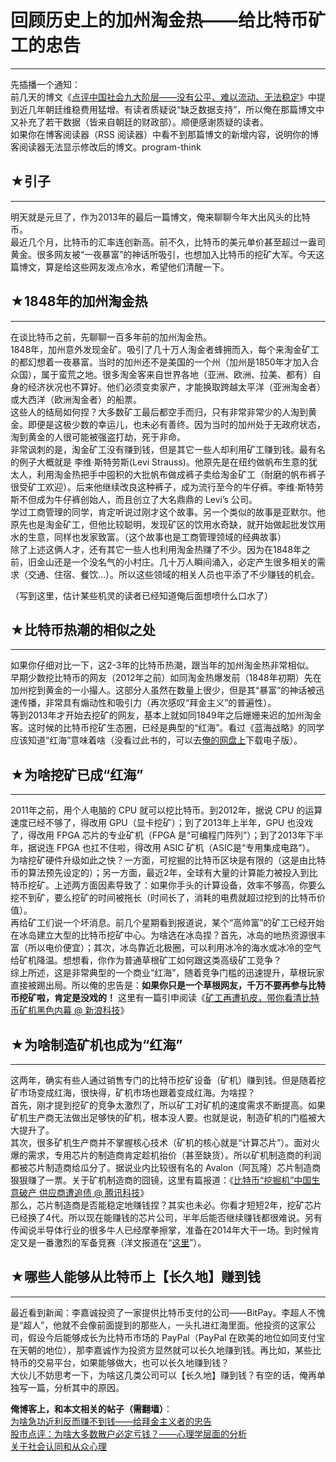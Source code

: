 # 回顾历史上的加州淘金热——给比特币矿工的忠告 

-----

 先插播一个通知：  
 前几天的博文《[点评中国社会九大阶层——没有公平、难以流动、无法稳定](https://program-think.blogspot.com/2013/12/chinese-social-stratification.html)》中提到近几年朝廷维稳费用猛增。有读者质疑说“缺乏数据支持”，所以俺在那篇博文中又补充了若干数据（皆来自朝廷的财政部）。顺便感谢质疑的读者。  
 如果你在博客阅读器（RSS 阅读器）中看不到那篇博文的新增内容，说明你的博客阅读器无法显示修改后的博文。program-think  
   
   
 ## ★引子
---

  
 明天就是元旦了，作为2013年的最后一篇博文，俺来聊聊今年大出风头的比特币。  
 最近几个月，比特币的汇率连创新高。前不久，比特币的美元单价甚至超过一盎司黄金。很多网友被“一夜暴富”的神话所吸引，也想加入比特币的挖矿大军。今天这篇博文，算是给这些网友泼点冷水，希望他们清醒一下。  
   
   
 ## ★1848年的加州淘金热
------------

  
 在谈比特币之前，先聊聊一百多年前的加州淘金热。  
 1848年，加州意外发现金矿。吸引了几十万人淘金者蜂拥而入，每个来淘金矿工的都幻想着一夜暴富。当时的加州还不是美国的一个州（加州是1850年才加入合众国），属于蛮荒之地。很多淘金客来自世界各地（亚洲、欧洲、拉美、都有）自身的经济状况也不算好。他们必须变卖家产，才能换取跨越太平洋（亚洲淘金者）或大西洋（欧洲淘金者）的船票。  
 这些人的结局如何捏？大多数矿工最后都空手而归，只有非常非常少的人淘到黄金。即便是这极少数的幸运儿，也未必有善终。因为当时的加州处于无政府状态，淘到黄金的人很可能被强盗打劫，死于非命。  
 非常讽刺的是，淘金矿工没有赚到钱，但是其它一些人却利用矿工赚到钱。最有名的例子大概就是 李维·斯特劳斯(Levi Strauss)。他原先是在纽约做帆布生意的犹太人，利用淘金热把手中囤积的大批帆布做成裤子卖给淘金矿工（耐磨的帆布裤子很受矿工欢迎）。后来他继续改良这种裤子，成为流行至今的牛仔裤。李维·斯特劳斯不但成为牛仔裤创始人，而且创立了大名鼎鼎的 Levi’s 公司。  
 学过工商管理的同学，肯定听说过刚才这个故事。另一个类似的故事是亚默尔。他原先也是淘金矿工，但他比较聪明，发现矿区的饮用水奇缺，就开始做起批发饮用水的生意，同样也发家致富。（这个故事也是工商管理领域的经典故事）  
 除了上述这俩人才，还有其它一些人也利用淘金热赚了不少。因为在1848年之前，旧金山还是一个没名气的小村庄。几十万人瞬间涌入，必定产生很多相关的需求（交通、住宿、餐饮...）。所以这些领域的相关人员也平添了不少赚钱的机会。  
   
 （写到这里，估计某些机灵的读者已经知道俺后面想喷什么口水了）  
   
 ## ★比特币热潮的相似之处
-----------

  
 如果你仔细对比一下，这2-3年的比特币热潮，跟当年的加州淘金热非常相似。  
 早期少数挖比特币的网友（2012年之前）如同淘金热爆发前（1848年初期）先在加州挖到黄金的一小撮人。这部分人虽然在数量上很少，但是其“暴富”的神话被迅速传播，非常具有煽动性和吸引力（再次感叹“拜金主义”的普遍性）。  
 等到2013年才开始去挖矿的网友，基本上就如同1849年之后姗姗来迟的加州淘金客。这时候的比特币挖矿生态圈，已经是典型的“红海”。看过《蓝海战略》的同学应该知道“红海”意味着啥（没看过此书的，可以去[俺的网盘上](https://github.com/programthink/books)下载电子版）。  
   
   
 ## ★为啥挖矿已成“红海”
-----------

  
 2011年之前，用个人电脑的 CPU 就可以挖比特币。到2012年，据说 CPU 的运算速度已经不够了，得改用 GPU（显卡挖矿）；到了2013年上半年，GPU 也没戏了，得改用 FPGA 芯片的专业矿机（FPGA 是“可编程门阵列”）；到了2013年下半年，据说连 FPGA 也扛不住啦，得改用 ASIC 矿机（ASIC是“专用集成电路”）。  
 为啥挖矿硬件升级如此之快？一方面，可挖掘的比特币区块是有限的（这是由比特币的算法预先设定的）；另一方面，最近2年，全球有大量的计算能力被投入到比特币挖矿。上述两方面因素导致了：如果你手头的计算设备，效率不够高，你要么挖不到矿，要么挖矿的时间被拖长（时间长了，消耗的电费就超过挖到的比特币价值）。  
 再给矿工们说一个坏消息。前几个星期看到报道说，某个“高帅富”的矿工已经开始在冰岛建立大型的比特币挖矿中心。为啥选在冰岛捏？首先，冰岛的地热资源很丰富（所以电价便宜）；其次，冰岛靠近北极圈，可以利用冰冷的海水或冰冷的空气给矿机降温。想想看，你作为普通草根矿工如何跟这类高级矿工竞争？  
 综上所述，这是非常典型的一个商业“红海”，随着竞争门槛的迅速提升，草根玩家直接被踢出局。所以俺的忠告是：**如果你只是一个草根网友，千万不要再参与比特币挖矿啦，肯定是没戏的！** 
 这里有一篇引申阅读《[矿工再遭扒皮，带你看清比特币矿机黑色内幕 @ 新浪科技](http://tech.sina.com.cn/zl/post/detail/i/2013-12-18/pid_8439011.htm)》  
   
   
 ## ★为啥制造矿机也成为“红海”
--------------

  
 这两年，确实有些人通过销售专门的比特币挖矿设备（矿机）赚到钱。但是随着挖矿市场变成红海，很快得，矿机市场也跟着变成红海。为啥捏？  
 首先，刚才提到挖矿的竞争太激烈了，所以矿工对矿机的速度需求不断提高。如果矿机生产商无法做出足够快的矿机，根本没人要。也就是说，制造矿机的门槛被大大提升了。  
 其次，很多矿机生产商并不掌握核心技术（矿机的核心就是“计算芯片”）。面对火爆的需求，专用芯片的制造商肯定趁机抬价（甚至缺货）。所以矿机制造商的利润都被芯片制造商给瓜分了。据说业内比较很有名的 Avalon（阿瓦隆）芯片制造商狠狠赚了一票。关于矿机制造商的囧镜，这里有篇报道：《[比特币“挖掘机”中国生意破产 供应商遭追债 @ 腾讯科技](http://tech.qq.com/a/20131209/010655.htm)》  
 那么，芯片制造商是否能稳定地赚钱捏？其实也未必。你看才短短2年，挖矿芯片已经换了4代。所以现在能赚钱的芯片公司，半年后能否继续赚钱都很难说。另有传闻说半导体行业的很多牛人已经摩拳擦掌，准备在2014年大干一场。到时候肯定又是一番激烈的军备竞赛（洋文报道在“[这里](http://www.businessweek.com/articles/2013-11-14/2014-outlook-bitcoin-mining-chips-a-high-tech-arms-race)”）。  
   
   
 ## ★哪些人能够从比特币上【长久地】赚到钱
-------------------

  
 最近看到新闻：李嘉诚投资了一家提供比特币支付的公司——BitPay。李超人不愧是“超人”，他就不会像前面提到的那些人，一头扎进红海里面。他投资的这家公司，假设今后能够成长为比特币市场的 PayPal（PayPal 在欧美的地位如同支付宝在天朝的地位），那李嘉诚作为投资方显然就可以长久地赚到钱。再比如，某些比特币的交易平台，如果能够做大，也可以长久地赚到钱？  
 大伙儿不妨思考一下，为啥这几类公司可以【长久地】赚到钱？有空的话，俺再单独写一篇，分析其中的原因。  
   
   
 **俺博客上，和本文相关的帖子（需翻墙）**：  
 [为啥急功近利反而赚不到钱——给拜金主义者的忠告](https://program-think.blogspot.com/2014/01/misunderstanding-about-making-money.html)  
 [股市点评：为啥大多数散户必定亏钱？——心理学层面的分析](https://program-think.blogspot.com/2015/07/China-Stock-Market-Psychology.html)  
 [关于社会认同和从众心理](https://program-think.blogspot.de/2010/05/about-social-proof.html) 